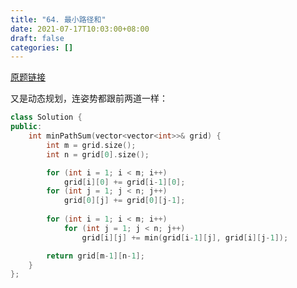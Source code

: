 ```yaml
---
title: "64. 最小路径和"
date: 2021-07-17T10:03:00+08:00
draft: false
categories: []
---
```


[原题链接](https://leetcode-cn.com/problems/minimum-path-sum/)

又是动态规划，连姿势都跟前两道一样：

```cpp
class Solution {
public:
    int minPathSum(vector<vector<int>>& grid) {
        int m = grid.size();
        int n = grid[0].size();

        for (int i = 1; i < m; i++)
            grid[i][0] += grid[i-1][0];
        for (int j = 1; j < n; j++)
            grid[0][j] += grid[0][j-1];
    
        for (int i = 1; i < m; i++)
            for (int j = 1; j < n; j++)
                grid[i][j] += min(grid[i-1][j], grid[i][j-1]);

        return grid[m-1][n-1];
    }
};
```
